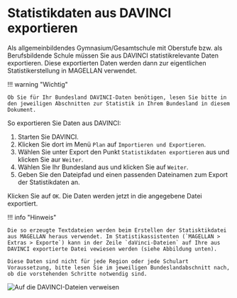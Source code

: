 # Statistikdaten aus DAVINCI exportieren

Als allgemeinbildendes Gymnasium/Gesamtschule mit Oberstufe bzw. als Berufsbildende Schule müssen Sie aus DAVINCI statistikrelevante Daten exportieren. Diese exportierten Daten werden dann zur eigentlichen Statistikerstellung in MAGELLAN verwendet.

!!! warning "Wichtig"

    Ob Sie für Ihr Bundesland DAVINCI-Daten benötigen, lesen Sie bitte in den jeweiligen Abschnitten zur Statistik in Ihrem Bundesland in diesem Dokument.

So exportieren Sie Daten aus DAVINCI:

1. Starten Sie DAVINCI.
2. Klicken Sie dort im Menü ```Plan``` auf ```Importieren und Exportieren```.
3. Wählen Sie unter Export den Punkt ```Statistikdaten exportieren``` aus und klicken Sie aur ```Weiter```.
4. Wählen Sie Ihr Bundesland aus  und klicken Sie auf ```Weiter```.
5. Geben Sie den Dateipfad und einen passenden Dateinamen zum Export der Statistikdaten an.

Klicken Sie auf ```OK```. Die Daten werden jetzt in die angegebene Datei exportiert.

!!! info "Hinweis"

    Die so erzeugte Textdateien werden beim Erstellen der Statisktikdatei aus MAGELLAN heraus verwendet. Im Statistikassistenten (`MAGELLAN > Extras > Exporte`) kann in der Zeile `daVinci-Dateien` auf Ihre aus DAVINCI exportierte Datei vewiesen werden (siehe Abbildung unten). 

    Diese Daten sind nicht für jede Region oder jede Schulart Voraussetzung, bitte lesen Sie im jeweiligen Bundeslandabschnitt nach, ob die vorstehenden Schritte notwendig sind.

![Auf die DAVINCI-Dateien verweisen](/assets/images/01.png)

